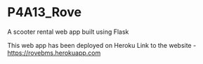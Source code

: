 # P4A13_Rove
A scooter rental web app built using Flask

This web app has been deployed on Heroku
Link to the website - https://rovebms.herokuapp.com
